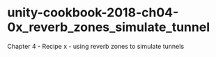 # unity-cookbook-2018-ch04-0x_reverb_zones_simulate_tunnel
Chapter 4 - Recipe x - using reverb zones to simulate tunnels
